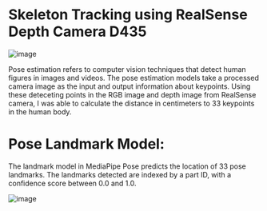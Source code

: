 # Skeleton Tracking using RealSense Depth Camera D435

![image](https://user-images.githubusercontent.com/50642442/134936895-477be5c3-db1f-4577-990d-33807c6cbb6b.png)

Pose estimation refers to computer vision techniques that detect human figures in images and videos.
The pose estimation models take a processed camera image as the input and output information about keypoints.
Using these deteceting points in the RGB image and depth image from RealSense camera, I was able to calculate the distance in centimeters to 33 keypoints in the human body.

# Pose Landmark Model:
The landmark model in MediaPipe Pose predicts the location of 33 pose landmarks.
The landmarks detected are indexed by a part ID, with a confidence score between 0.0 and 1.0. 

![image](https://user-images.githubusercontent.com/50642442/134937772-571f00d8-bfb6-455c-89c5-7fe8246e8f69.png)
























